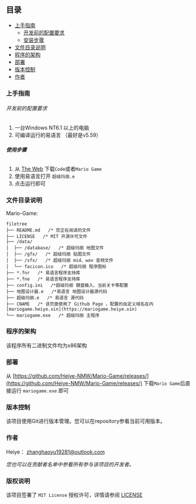 

 
## 目录

- [上手指南](#上手指南)
  - [开发前的配置要求](#开发前的配置要求)
  - [安装步骤](#安装步骤)
- [文件目录说明](#文件目录说明)
- [程序的架构](#程序的架构)
- [部署](#部署)
- [版本控制](#版本控制)
- [作者](#作者)

### 上手指南

###### 开发前的配置要求

1. 一台Windows NT6.1 以上的电脑
2. 可编译运行的易语言 （最好是v5.59）

###### **使用步骤**

1. 从 [The Web](https://mariogame.heiye.xin/marioGame.zip) 下载`Code`或者`Mario Game`
2. 使用易语言打开 `超级玛丽.e`
3. 点击运行即可

### 文件目录说明
Mario-Game:

```
filetree 
├── README.md   /* 您正在阅读的文件
├── LICENSE   /* MIT 开源许可文件
├── /data/
│  ├── /database/   /* 超级玛丽 地图文件
│  ├── /gfx/   /* 超级玛丽 贴图文件
│  ├── /sfx/   /* 超级玛丽 mid、wav 音频文件
│  └── facicon.ico   /* 超级玛丽 程序图标
├── *.fnr   /* 易语言程序支持库
├── *.fne   /* 易语言程序支持库
├── config.ini   /*超级玛丽 键盘输入、当前关卡等配置
├── 地图设计器.e   /*易语言 地图设计器源代码
├── 超级玛丽.e   /* 易语言 源代码
├── CNAME   /* 该页面使用了 Github Page ，配置的自定义域名在内 [mariogame.heiye.xin](https://mariogame.heiye.xin)
└── mariogame.exe   /* 超级玛丽 主程序

```





### 程序的架构 

该程序所有二进制文件均为x86架构

### 部署

从 [https://github.com/Heiye-NMW/Mario-Game/releases/](https://github.com/Heiye-NMW/Mario-Game/releases/) 下载`Mario Game`后直接运行 `mariogame.exe` 即可


### 版本控制

该项目使用Git进行版本管理。您可以在repository参看当前可用版本。

### 作者

Heiye：
  zhanghaoyu19281@outlook.com


 *您也可以在贡献者名单中参看所有参与该项目的开发者。*

### 版权说明

该项目签署了 `MIT License` 授权许可，详情请参阅 [LICENSE](https://github.com/Heiye-NMW/Mario-Game/blob/main/LICENSE)




